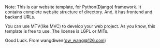 Note:
This is our website template, for Python(Django) framework.
It contains complete website structure of directory.
And, it has frontend and backend URLs.

You can use MTV(like MVC) to develop your web project.
As you know, this template is free to use. The license is LGPL or MITs.

Good Luck.
From wangdiwen(dw_wang@126.com)
